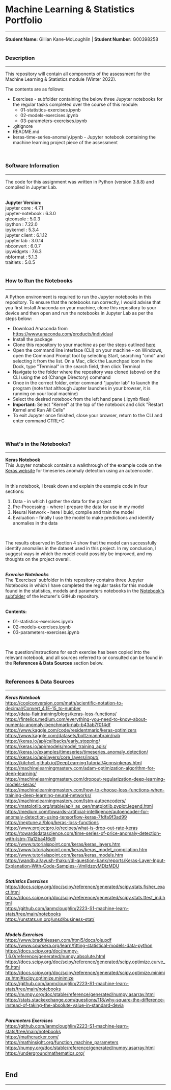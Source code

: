 # Machine Learning & Statistics Portfolio    
***  
**Student Name:** Gillian Kane-McLoughlin  | **Student Number:** G00398258  
<br>  
  
### Description  
***
This repository will contain all components of the assessment for the Machine Learning & Statistics module (Winter 2022).  <br>  
  
The contents are as follows:  
- Exercises - subfolder containing the below three Jupyter notebooks for the regular tasks completed over the course of this module:  
    - 01-statistics-exercises.ipynb  
    - 02-models-exercises.ipynb  
    - 03-parameters-exercises.ipynb  
- .gitignore   
- README.md  
- keras-time-series-anomaly.ipynb - Jupyter notebook containing the machine learning project piece of the assessment  
<br>  
  
### Software Information
***
The code for this assignment was written in Python (version 3.8.8) and compiled in Jupyter Lab.  
<br>  
  
__Jupyter Version:__  
jupyter core : 4.7.1  
jupyter-notebook : 6.3.0  
qtconsole : 5.0.3  
ipython : 7.22.0  
ipykernel : 5.3.4  
jupyter client : 6.1.12  
jupyter lab : 3.0.14  
nbconvert : 6.0.7  
ipywidgets : 7.6.3  
nbformat : 5.1.3  
traitlets : 5.0.5  
<br>  
  
### How to Run the Notebooks 
***
A Python environment is required to run the Jupyter notebooks in this repository. To ensure that the notebooks run correctly, I would advise that you first install Anaconda on your machine, clone this repository to your device and then open and run the notebooks in Jupyter Lab as per the steps below:  
- Download Anaconda from https://www.anaconda.com/products/individual  
- Install the package  
- Clone this repository to your machine as per the steps outlined [here](https://docs.github.com/en/repositories/creating-and-managing-repositories/cloning-a-repository)    
- Open the command line interface (CLI) on your machine - on Windows, open the Command Prompt tool by selecting Start, searching "cmd" and selecting it from the list. On a Mac, click the Launchpad icon in the Dock, type "Terminal" in the search field, then click Terminal  
- Navigate to the folder where the repository was cloned (above) on the CLI using the cd (Change Directory) command  
- Once in the correct folder, enter command "jupyter lab" to launch the program (note that although Jupter launches in your browser, it is running on your local machine)  
- Select the desired notebook from the left hand pane (.ipynb files)  
- **Important:** Select "Kernel" at the top of the notebook and click "Restart Kernel and Run All Cells"  
- To exit Jupyter once finished, close your browser, return to the CLI and enter command CTRL+C  
<br>  
  
### What's in the Notebooks?  
***
**Keras Notebook**  
This Jupyter notebook contains a walkthrough of the example code on the [Keras website](https://keras.io/examples/timeseries/timeseries_anomaly_detection/) for timeseries anomaly detection using an autoencoder.   
<br>  
  
In this notebook, I break down and explain the example code in four sections:  
1. Data - in which I gather the data for the project  
2. Pre-Processing - where I prepare the data for use in my model  
3. Neural Network - here I buid, compile and train the model   
4. Evaluation - finally I use the model to make predictions and identify anomalies in the data  
<br>  
  
The results observed in Section 4 show that the model can successfully identify anomalies in the dataset used in this project. In my conclusion, I suggest ways in which the model could possibly be improved, and my thoughts on the project overall.  
<br>  
  
**_Exercise Notebooks_**  
The 'Exercises' subfolder in this repository contains three Jupyter Notebooks in which I have completed the regular tasks for this module found in the statistics, models and parameters notebooks in the [Notebook's subfolder](https://github.com/ianmcloughlin/2223-S1-machine-learn-stats/tree/main/notebooks) of the lecturer's GitHub repository.  
<br>  
  
__Contents:__  
- 01-statistics-exercises.ipynb  
- 02-models-exercises.ipynb  
- 03-parameters-exercises.ipynb  
<br>  
  
The question/instructions for each exercise has been copied into the relevant notebook, and all sources referred to or consulted can be found in the __References & Data Sources__ section below.  
<br>  
  
### References & Data Sources  
***
**_Keras Notebook_**  
https://coolconversion.com/math/scientific-notation-to-decimal/Convert_4.1E-15_to-number  
https://data-flair.training/blogs/keras-loss-functions/  
https://fintelics.medium.com/everything-you-need-to-know-about-numenta-anomaly-benchmark-nab-b43ab7f014df  
https://www.kaggle.com/code/residentmario/keras-optimizers  
https://www.kaggle.com/datasets/boltzmannbrain/nab  
https://keras.io/api/callbacks/early_stopping/  
https://keras.io/api/models/model_training_apis/  
https://keras.io/examples/timeseries/timeseries_anomaly_detection/  
https://keras.io/api/layers/core_layers/input/  
https://kitchell.github.io/DeepLearningTutorial/4cnnsinkeras.html  
https://machinelearningmastery.com/adam-optimization-algorithm-for-deep-learning/  
https://machinelearningmastery.com/dropout-regularization-deep-learning-models-keras/  
https://machinelearningmastery.com/how-to-choose-loss-functions-when-training-deep-learning-neural-networks/  
https://machinelearningmastery.com/lstm-autoencoders/  
https://matplotlib.org/stable/api/_as_gen/matplotlib.pyplot.legend.html  
https://medium.com/towards-artificial-intelligence/autoencoder-for-anomaly-detection-using-tensorflow-keras-7fdfa9f3ad99  
https://neptune.ai/blog/keras-loss-functions  
https://www.projectpro.io/recipes/what-is-drop-out-rate-keras  
https://towardsdatascience.com/time-series-of-price-anomaly-detection-with-lstm-11a12ba4f6d9  
https://www.tutorialspoint.com/keras/keras_layers.htm  
https://www.tutorialspoint.com/keras/keras_model_compilation.htm  
https://www.tutorialspoint.com/keras/keras_models.htm  
https://wandb.ai/ayush-thakur/dl-question-bank/reports/Keras-Layer-Input-Explanation-With-Code-Samples--VmlldzoyMDIzMDU  
<br>  
  
**_Statistics Exercises_**  
 https://docs.scipy.org/doc/scipy/reference/generated/scipy.stats.fisher_exact.html  
 https://docs.scipy.org/doc/scipy/reference/generated/scipy.stats.ttest_ind.html  
 https://github.com/ianmcloughlin/2223-S1-machine-learn-stats/tree/main/notebooks  
 https://unstats.un.org/unsd/business-stat/  
<br>  
  
**_Models Exercises_**  
https://www.bradthiessen.com/html5/docs/ols.pdf  
https://www.coursera.org/learn/fitting-statistical-models-data-python  
https://docs.scipy.org/doc/numpy-1.6.0/reference/generated/numpy.absolute.html  
https://docs.scipy.org/doc/scipy/reference/generated/scipy.optimize.curve_fit.html  
https://docs.scipy.org/doc/scipy/reference/generated/scipy.optimize.minimize.html#scipy.optimize.minimize  
https://github.com/ianmcloughlin/2223-S1-machine-learn-stats/tree/main/notebooks  
https://numpy.org/doc/stable/reference/generated/numpy.asarray.html  
https://stats.stackexchange.com/questions/118/why-square-the-difference-instead-of-taking-the-absolute-value-in-standard-devia  
<br>  
  
**_Parameters Exercises_**  
https://github.com/ianmcloughlin/2223-S1-machine-learn-stats/tree/main/notebooks  
https://mathcracker.com/  
https://mathinsight.org/function_machine_parameters  
https://numpy.org/doc/stable/reference/generated/numpy.asarray.html  
https://undergroundmathematics.org/  
<br>  
  
## End  
***